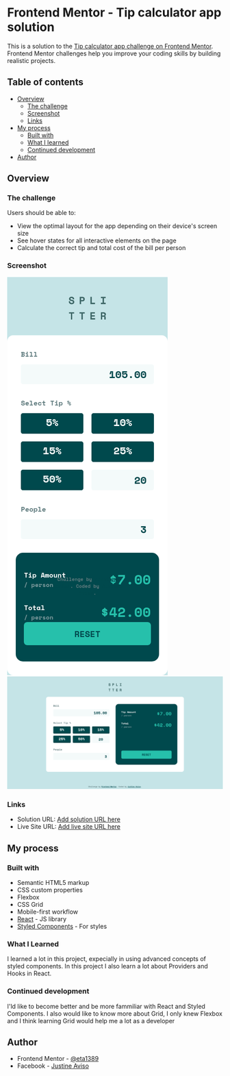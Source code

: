 # Frontend Mentor - Tip calculator app solution

This is a solution to the [Tip calculator app challenge on Frontend Mentor](https://www.frontendmentor.io/challenges/tip-calculator-app-ugJNGbJUX). Frontend Mentor challenges help you improve your coding skills by building realistic projects.

## Table of contents

- [Overview](#overview)
  - [The challenge](#the-challenge)
  - [Screenshot](#screenshot)
  - [Links](#links)
- [My process](#my-process)
  - [Built with](#built-with)
  - [What I learned](#what-i-learned)
  - [Continued development](#continued-development)
- [Author](#author)


## Overview

### The challenge

Users should be able to:

- View the optimal layout for the app depending on their device's screen size
- See hover states for all interactive elements on the page
- Calculate the correct tip and total cost of the bill per person

### Screenshot

![Mobile](./readme-assets/mobile.png)
![Desktop](./readme-assets/desktop.png)

### Links

- Solution URL: [Add solution URL here](https://www.frontendmentor.io/solutions/react-js-wstyled-components-qOCVJFGeE)
- Live Site URL: [Add live site URL here](https://frontend-mentor-bill-splitter.netlify.app/)

## My process

### Built with

- Semantic HTML5 markup
- CSS custom properties
- Flexbox
- CSS Grid
- Mobile-first workflow
- [React](https://reactjs.org/) - JS library
- [Styled Components](https://styled-components.com/) - For styles

### What I Learned

I learned a lot in this project, expecially in using advanced concepts of styled components. In this project I also learn a lot about Providers and Hooks in React. 

### Continued development

I'ld like to become better and be more fammiliar with React and Styled Components. I also would like to know more about Grid, I only knew Flexbox and I think learning Grid would help me a lot as a developer

## Author

- Frontend Mentor - [@eta1389](https://www.frontendmentor.io/profile/eta1389)
- Facebook - [Justine Aviso](https://www.facebook.com/aviso.jstn)
